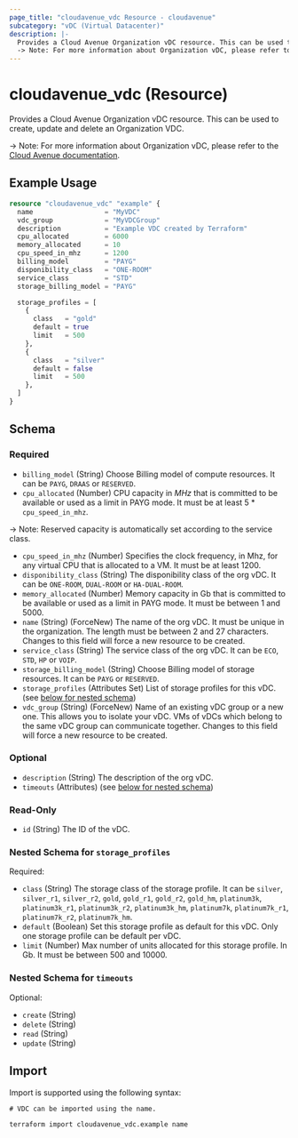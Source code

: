 ```yaml
---
page_title: "cloudavenue_vdc Resource - cloudavenue"
subcategory: "vDC (Virtual Datacenter)"
description: |-
  Provides a Cloud Avenue Organization vDC resource. This can be used to create, update and delete an Organization VDC.
  -> Note: For more information about Organization vDC, please refer to the Cloud Avenue documentation https://wiki.cloudavenue.orange-business.com/w/index.php/Datacenter_virtuel.
---
```


# cloudavenue_vdc (Resource)

Provides a Cloud Avenue Organization vDC resource. This can be used to create, update and delete an Organization VDC.

 -> Note: For more information about Organization vDC, please refer to the [Cloud Avenue documentation](https://wiki.cloudavenue.orange-business.com/w/index.php/Datacenter_virtuel).

## Example Usage

```terraform
resource "cloudavenue_vdc" "example" {
  name                  = "MyVDC"
  vdc_group             = "MyVDCGroup"
  description           = "Example VDC created by Terraform"
  cpu_allocated         = 6000
  memory_allocated      = 10
  cpu_speed_in_mhz      = 1200
  billing_model         = "PAYG"
  disponibility_class   = "ONE-ROOM"
  service_class         = "STD"
  storage_billing_model = "PAYG"

  storage_profiles = [
    {
      class   = "gold"
      default = true
      limit   = 500
    },
    {
      class   = "silver"
      default = false
      limit   = 500
    },
  ]
}
```

<!-- schema generated by tfplugindocs -->
## Schema

### Required

- `billing_model` (String) Choose Billing model of compute resources. It can be `PAYG`, `DRAAS` or `RESERVED`.
- `cpu_allocated` (Number) CPU capacity in *MHz* that is committed to be available or used as a limit in PAYG mode.
It must be at least 5 * `cpu_speed_in_mhz`.

 -> Note: Reserved capacity is automatically set according to the service class.
- `cpu_speed_in_mhz` (Number) Specifies the clock frequency, in Mhz, for any virtual CPU that is allocated to a VM.
It must be at least 1200.
- `disponibility_class` (String) The disponibility class of the org vDC. It can be `ONE-ROOM`, `DUAL-ROOM` or `HA-DUAL-ROOM`.
- `memory_allocated` (Number) Memory capacity in Gb that is committed to be available or used as a limit in PAYG mode.
It must be between 1 and 5000.
- `name` (String) (ForceNew) The name of the org vDC. It must be unique in the organization.
The length must be between 2 and 27 characters.
Changes to this field will force a new resource to be created.
- `service_class` (String) The service class of the org vDC. It can be `ECO`, `STD`, `HP` or `VOIP`.
- `storage_billing_model` (String) Choose Billing model of storage resources. It can be `PAYG` or `RESERVED`.
- `storage_profiles` (Attributes Set) List of storage profiles for this vDC. (see [below for nested schema](#nestedatt--storage_profiles))
- `vdc_group` (String) (ForceNew) Name of an existing vDC group or a new one. This allows you to isolate your vDC.
VMs of vDCs which belong to the same vDC group can communicate together.
Changes to this field will force a new resource to be created.

### Optional

- `description` (String) The description of the org vDC.
- `timeouts` (Attributes) (see [below for nested schema](#nestedatt--timeouts))

### Read-Only

- `id` (String) The ID of the vDC.

<a id="nestedatt--storage_profiles"></a>
### Nested Schema for `storage_profiles`

Required:

- `class` (String) The storage class of the storage profile.
It can be `silver`, `silver_r1`, `silver_r2`, `gold`, `gold_r1`, `gold_r2`, `gold_hm`, `platinum3k`, `platinum3k_r1`, `platinum3k_r2`, `platinum3k_hm`, `platinum7k`, `platinum7k_r1`, `platinum7k_r2`, `platinum7k_hm`.
- `default` (Boolean) Set this storage profile as default for this vDC. Only one storage profile can be default per vDC.
- `limit` (Number) Max number of units allocated for this storage profile. In Gb. It must be between 500 and 10000.


<a id="nestedatt--timeouts"></a>
### Nested Schema for `timeouts`

Optional:

- `create` (String)
- `delete` (String)
- `read` (String)
- `update` (String)

## Import

Import is supported using the following syntax:
```shell
# VDC can be imported using the name.

terraform import cloudavenue_vdc.example name
```